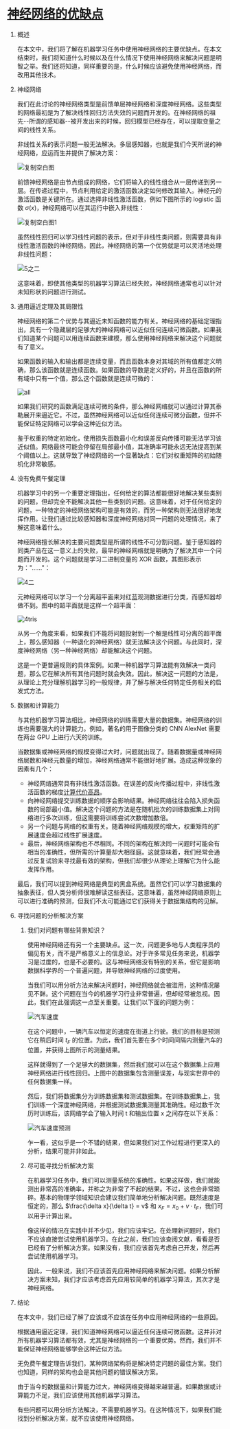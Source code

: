 # [神经网络的优缺点](https://www.baeldung.com/cs/neural-net-advantages-disadvantages)

1. 概述

    在本文中，我们将了解在机器学习任务中使用神经网络的主要优缺点。在本文结束时，我们将知道什么时候以及在什么情况下使用神经网络来解决问题是明智之举。我们还将知道，同样重要的是，什么时候应该避免使用神经网络，而改用其他技术。

2. 神经网络

    我们在此讨论的神经网络类型是前馈单层神经网络和深度神经网络。这些类型的网络最初是为了解决线性回归方法失效的问题而开发的。在神经网络的祖先--所谓的感知器--被开发出来的时候，回归模型已经存在，可以提取变量之间的线性关系。

    非线性关系的表示问题一般无法解决。多层感知器，也就是我们今天所说的神经网络，应运而生并提供了解决方案：

    ![复制空白图](pic/Copy-of-Copy-of-Blank-Diagram.svg)

    前馈神经网络是由节点组成的网络，它们将输入的线性组合从一层传递到另一层。在传递过程中，节点利用给定的激活函数决定如何修改其输入。神经元的激活函数是关键所在。通过选择非线性激活函数，例如下图所示的 logistic 函数 $\sigma(x)$，神经网络可以在其运行中嵌入非线性：

    ![复制空白图1](pic/Copy-of-Copy-of-Blank-Diagram1.svg)

    虽然线性回归可以学习线性问题的表示，但对于非线性类问题，则需要具有非线性激活函数的神经网络。因此，神经网络的第一个优势就是可以灵活地处理非线性问题：

    ![5之二](pic/5bis.webp)

    这意味着，即使其他类型的机器学习算法已经失败，神经网络通常也可以针对未知形状的问题进行测试。

3. 通用逼近定理及其局限性

    神经网络的第二个优势与其逼近未知函数的能力有关。神经网络的基础定理指出，具有一个隐藏层的足够大的神经网络可以近似任何连续可微函数。如果我们知道某个问题可以用连续函数来建模，那么使用神经网络来解决这个问题就有了意义。

    如果函数的输入和输出都是连续变量，而且函数本身对其域的所有值都定义明确，那么该函数就是连续函数。如果函数的导数是定义好的，并且在函数的所有域中只有一个值，那么这个函数就是连续可微的：

    ![all](pic/all-1024x254.webp)

    如果我们研究的函数满足连续可微的条件，那么神经网络就可以通过计算其泰勒展开来逼近它。不过，虽然神经网络可以近似任何连续可微分函数，但并不能保证特定网络可以学会这种近似方法。

    鉴于权重的特定初始化，使用损失函数最小化和误差反向传播可能无法学习该近似值。网络最终可能会停留在局部最小值，其准确率可能永远无法提高到某个阈值以上。这就导致了神经网络的一个显著缺点：它们对权重矩阵的初始随机化非常敏感。

4. 没有免费午餐定理

    机器学习中的另一个重要定理指出，任何给定的算法都能很好地解决某些类别的问题，但却完全不能解决其他一些类别的问题。这意味着，对于任何给定的问题，一种特定的神经网络架构可能是有效的，而另一种架构则无法很好地发挥作用。让我们通过比较感知器和深度神经网络对同一问题的处理情况，来了解这意味着什么。

    神经网络擅长解决的主要问题类型是所谓的线性不可分割问题。鉴于感知器的同类产品在这一意义上的失败，最早的神经网络就是明确为了解决其中一个问题而开发的。这个问题就是学习二进制变量的 XOR 函数，其图形表示为："......"：

    ![4二](pic/4bis.webp)

    元神经网络可以学习一个分离超平面来对红蓝观测数据进行分类，而感知器却做不到。图中的超平面就是这样一个超平面：

    ![4tris](pic/4tris.webp)

    从另一个角度来看，如果我们不能将问题投射到一个解是线性可分离的超平面上，那么感知器（一种退化的神经网络）就无法解决这个问题。与此同时，深度神经网络（另一种神经网络）却能解决这个问题。

    这是一个更普遍规则的具体案例。如果一种机器学习算法能有效解决一类问题，那么它在解决所有其他问题时就会失效。因此，解决这一问题的方法是，从理论上充分理解机器学习的一般规律，并了解与解决任何特定任务相关的启发式方法。

5. 数据和计算能力

    与其他机器学习算法相比，神经网络的训练需要大量的数据集。神经网络的训练也需要强大的计算能力。例如，著名的用于图像分类的 CNN AlexNet 需要在两台 GPU 上进行六天的训练。

    当数据集或神经网络的规模变得过大时，问题就出现了。随着数据量或神经网络层数和神经元数量的增加，神经网络通常不能很好地扩展。造成这种现象的因素有几个：

    - 神经网络通常具有非线性激活函数。在误差的反向传播过程中，非线性激活函数的梯度[计算代价高昂](https://www.baeldung.com/cs/ml-relu-dropout-layers#1-why-not-using-sigmoidal-functions-in-cnns)。
    - 向神经网络提交训练数据的顺序会影响结果。神经网络往往会陷入损失函数的局部最小值。解决这个问题的方法是在随机批次的训练数据集上对网络进行多次训练，但这需要将训练尝试次数增加数倍。
    - 另一个问题与网络的权重有关。随着神经网络规模的增大，权重矩阵的扩展速度会超过线性扩展速度。
    - 最后，神经网络架构也不尽相同。不同的架构在解决同一问题时可能会有相当的准确性，但所需的计算量却大相径庭。这就意味着，我们经常会通过反复试验来寻找最有效的架构，但我们却很少从理论上理解它为什么能发挥作用。

    最后，我们可以提到神经网络是典型的黑盒系统。虽然它们可以学习数据集的抽象表征，但人类分析师很难解读这些表征。这意味着，虽然神经网络原则上可以进行准确的预测，但我们不太可能通过它们获得关于数据集结构的见解。

6. 寻找问题的分析解决方案

    1. 我们对问题有哪些背景知识？

        使用神经网络还有另一个主要缺点。这一次，问题更多地与人类程序员的偏见有关，而不是严格意义上的信息论。对于许多常见任务来说，机器学习是过度的，也是不必要的。这与神经网络没有特别的关系，但它是影响数据科学界的一个普遍问题，并导致神经网络的过度使用。

        当我们可以用分析方法来解决问题时，神经网络就会被滥用，这种情况屡见不鲜。这个问题在当今的机器学习行业非常普遍，但却经常被忽视。因此，我们在此强调这一点至关重要。让我们以下面的问题为例：

        ![汽车速度](pic/car_speed.webp)

        在这个问题中，一辆汽车以恒定的速度在街道上行驶。我们的目标是预测它在稍后时间 $t_F$ 的位置。为此，我们首先要在多个时间间隔内测量汽车的位置，并获得上图所示的测量结果。

        这样就得到了一个足够大的数据集，然后我们就可以在这个数据集上应用神经网络进行线性回归。上图中的数据集包含测量误差，与现实世界中的任何数据集一样。

        然后，我们将数据集分为训练数据集和测试数据集。在训练数据集上，我们训练一个深度神经网络，并根据测试数据集测量其准确性。经过数千次历时训练后，该网络学会了输入时间 t 和输出位置 x 之间存在以下关系：

        ![汽车速度预测](pic/car_speed_predictions.webp)

        乍一看，这似乎是一个不错的结果，但如果我们对工作过程进行更深入的分析，结果可能并非如此。

    2. 尽可能寻找分析解决方案

        在机器学习任务中，我们可以测量系统的准确性。如果这样做，我们就能测出非常高的准确率，并称之为非常了不起的结果。不过，这也会非常琐碎。基本的物理学领域知识会建议我们简单地分析解决问题。既然速度是恒定的，那么 $\frac{\delta x}{\delta t} = v$ 和 $x_F = x_0 + v \cdot t_F$，我们可以用手计算出来。

        像这样的情况在实践中并不少见，我们应该牢记。在处理新问题时，我们不应该直接尝试使用机器学习。在此之前，我们应该查阅文献，看看是否已经有了分析解决方案。如果没有，我们应该首先考虑自己开发，然后再尝试使用机器学习。

        因此，一般来说，我们不应该首先应用神经网络来解决问题。如果分析解决方案未知，我们才应该考虑首先应用较简单的机器学习算法，其次才是神经网络。

7. 结论

    在本文中，我们已经了解了应该或不应该在任务中应用神经网络的一些原因。

    根据通用逼近定理，我们知道神经网络可以逼近任何连续可微函数。这并非对所有机器学习算法都有效，尤其是神经网络的一个重要优势。然而，我们并不能保证神经网络能够学会这种近似方法。

    无免费午餐定理告诉我们，某种网络架构将是解决特定问题的最佳方案。我们也知道，同样的架构也会是其他问题的错误解决方案。

    由于当今的数据量和计算能力过大，神经网络变得越来越普遍。如果数据或计算能力不足，我们应该使用其他机器学习算法。

    有些问题可以用分析方法解决，不需要机器学习。在这种情况下，如果我们能找到分析解决方案，就不应该使用神经网络。